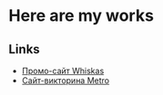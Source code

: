 # Here are my works


## Links

- [Промо-сайт Whiskas](https://frankenshtern.github.io/platform/promo-whiskas/)
- [Сайт-викторина Metro](https://frankenshtern.github.io/platform/quiz-metro/)
